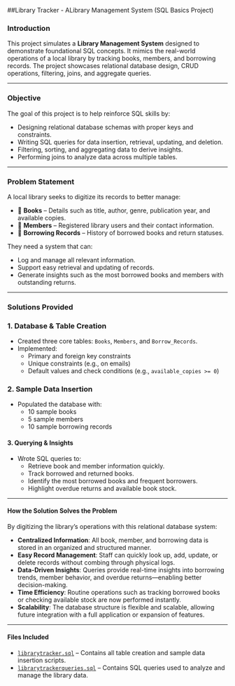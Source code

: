 ##Library Tracker - ALibrary Management System (SQL Basics Project)

### Introduction

This project simulates a **Library Management System** designed to demonstrate foundational SQL concepts. It mimics the real-world operations of a local library by tracking books, members, and borrowing records. The project showcases relational database design, CRUD operations, filtering, joins, and aggregate queries.

---

### Objective

The goal of this project is to help reinforce SQL skills by:

- Designing relational database schemas with proper keys and constraints.
- Writing SQL queries for data insertion, retrieval, updating, and deletion.
- Filtering, sorting, and aggregating data to derive insights.
- Performing joins to analyze data across multiple tables.

---

### Problem Statement

A local library seeks to digitize its records to better manage:

- 📘 **Books** – Details such as title, author, genre, publication year, and available copies.
- 👥 **Members** – Registered library users and their contact information.
- 📄 **Borrowing Records** – History of borrowed books and return statuses.

They need a system that can:
- Log and manage all relevant information.
- Support easy retrieval and updating of records.
- Generate insights such as the most borrowed books and members with outstanding returns.

---

### Solutions Provided

### 1. Database & Table Creation

- Created three core tables: `Books`, `Members`, and `Borrow_Records`.
- Implemented:
  - Primary and foreign key constraints
  - Unique constraints (e.g., on emails)
  - Default values and check conditions (e.g., `available_copies >= 0`)

### 2. Sample Data Insertion

- Populated the database with:
  - 10 sample books
  - 5 sample members
  - 10 sample borrowing records
  
#### 3. Querying & Insights

- Wrote SQL queries to:
  - Retrieve book and member information quickly.
  - Track borrowed and returned books.
  - Identify the most borrowed books and frequent borrowers.
  - Highlight overdue returns and available book stock.

---

#### How the Solution Solves the Problem

By digitizing the library’s operations with this relational database system:

- **Centralized Information**: All book, member, and borrowing data is stored in an organized and structured manner.
- **Easy Record Management**: Staff can quickly look up, add, update, or delete records without combing through physical logs.
- **Data-Driven Insights**: Queries provide real-time insights into borrowing trends, member behavior, and overdue returns—enabling better decision-making.
- **Time Efficiency**: Routine operations such as tracking borrowed books or checking available stock are now performed instantly.
- **Scalability**: The database structure is flexible and scalable, allowing future integration with a full application or expansion of features.

---

#### Files Included

- [`librarytracker.sql`](./librarytracker.sql) – Contains all table creation and sample data insertion scripts.
- [`librarytrackerqueries.sql`](./librarytrackerqueries.sql) – Contains SQL queries used to analyze and manage the library data.

